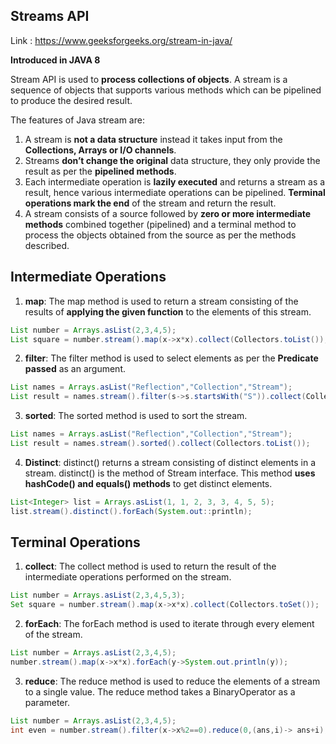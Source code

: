 ## Streams API

Link : https://www.geeksforgeeks.org/stream-in-java/

**Introduced in JAVA 8**

Stream API is used to **process collections of objects**. A stream is a sequence of objects that supports various
methods which can be pipelined to produce the desired result. 

The features of Java stream are:
1. A stream is **not a data structure** instead it takes input from the **Collections, Arrays or I/O channels**.
2. Streams **don’t change the original** data structure, they only provide the result as per the **pipelined methods**.
3. Each intermediate operation is **lazily executed** and returns a stream as a result, hence various intermediate
   operations can be pipelined. **Terminal operations mark the end** of the stream and return the result.
4. A stream consists of a source followed by **zero or more intermediate methods** combined together (pipelined) and
   a terminal method to process the objects obtained from the source as per the methods described.

## Intermediate Operations

1. **map**: The map method is used to return a stream consisting of the results of **applying the given function** to
   the elements of this stream.

```java
List number = Arrays.asList(2,3,4,5);
List square = number.stream().map(x->x*x).collect(Collectors.toList());
```

2. **filter**: The filter method is used to select elements as per the **Predicate passed** as an argument.

```java
List names = Arrays.asList("Reflection","Collection","Stream");
List result = names.stream().filter(s->s.startsWith("S")).collect(Collectors.toList());
```

3. **sorted**: The sorted method is used to sort the stream.

```java
List names = Arrays.asList("Reflection","Collection","Stream");
List result = names.stream().sorted().collect(Collectors.toList());
```

4. **Distinct**: distinct() returns a stream consisting of distinct elements in a stream. distinct() is the method of Stream interface. This method **uses hashCode() and equals() methods** to get distinct elements.

```java
List<Integer> list = Arrays.asList(1, 1, 2, 3, 3, 4, 5, 5);
list.stream().distinct().forEach(System.out::println);
```

## Terminal Operations

1. **collect**: The collect method is used to return the result of the intermediate operations performed on the stream.

```java
List number = Arrays.asList(2,3,4,5,3);
Set square = number.stream().map(x->x*x).collect(Collectors.toSet());
```

2. **forEach**: The forEach method is used to iterate through every element of the stream.

```java
List number = Arrays.asList(2,3,4,5);
number.stream().map(x->x*x).forEach(y->System.out.println(y));
```

3. **reduce**: The reduce method is used to reduce the elements of a stream to a single value. The reduce method takes a 
   BinaryOperator as a parameter.

```java
List number = Arrays.asList(2,3,4,5);
int even = number.stream().filter(x->x%2==0).reduce(0,(ans,i)-> ans+i);
```
